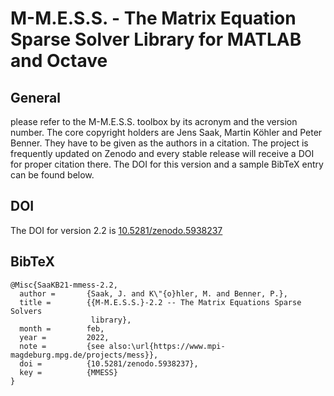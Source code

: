 # M-M.E.S.S. - The Matrix Equation Sparse Solver Library for MATLAB and Octave

## General

please refer to the M-M.E.S.S. toolbox by its acronym and the version number.
The core copyright holders are Jens Saak, Martin Köhler and Peter Benner.
They have to be given as the authors in a citation. The project is frequently
updated on Zenodo and every stable release will receive a DOI for proper
citation there. The DOI for this version and a sample BibTeX entry can be found
below.

## DOI

The DOI for version 2.2 is
[10.5281/zenodo.5938237](http://doi.org/10.5281/zenodo.5938237)

## BibTeX

```
@Misc{SaaKB21-mmess-2.2,
  author =       {Saak, J. and K\"{o}hler, M. and Benner, P.},
  title =        {{M-M.E.S.S.}-2.2 -- The Matrix Equations Sparse Solvers
                  library},
  month =        feb,
  year =         2022,
  note =         {see also:\url{https://www.mpi-magdeburg.mpg.de/projects/mess}},
  doi =          {10.5281/zenodo.5938237},
  key =          {MMESS}
}

```
